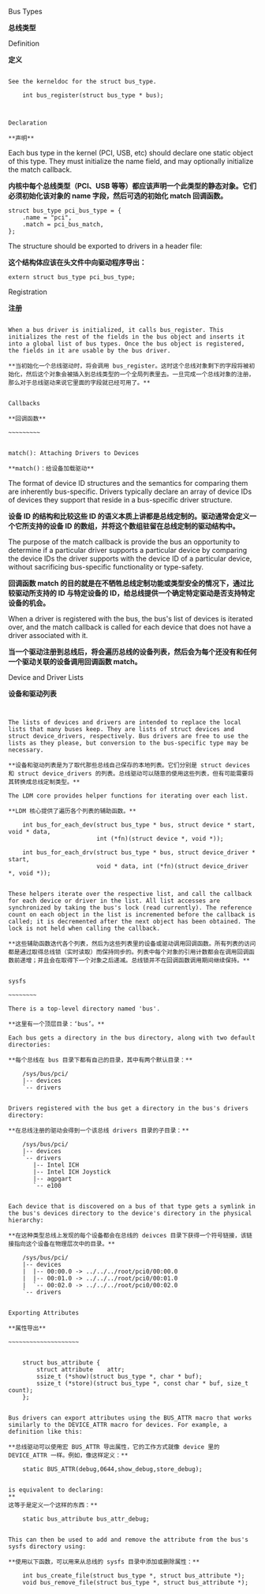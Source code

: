 Bus Types 

**总线类型**

Definition

**定义**

~~~~~~~~~~

See the kerneldoc for the struct bus_type.

    int bus_register(struct bus_type * bus);



Declaration

**声明**

~~~~~~~~~~~

Each bus type in the kernel (PCI, USB, etc) should declare one static object of this type. They must initialize the name field, and may optionally initialize the match callback.

**内核中每个总线类型（PCI、USB 等等）都应该声明一个此类型的静态对象。它们必须初始化该对象的 name 字段，然后可选的初始化 match 回调函数。**

    struct bus_type pci_bus_type = {
        .name = "pci",
        .match = pci_bus_match,
    };


The structure should be exported to drivers in a header file:

**这个结构体应该在头文件中向驱动程序导出：**

    extern struct bus_type pci_bus_type;



Registration

**注册**

~~~~~~~~~~~~

When a bus driver is initialized, it calls bus_register. This initializes the rest of the fields in the bus object and inserts it into a global list of bus types. Once the bus object is registered, the fields in it are usable by the bus driver. 

**当初始化一个总线驱动时，将会调用 bus_register。这时这个总线对象剩下的字段将被初始化，然后这个对象会被插入到总线类型的一个全局列表里去。一旦完成一个总线对象的注册，那么对于总线驱动来说它里面的字段就已经可用了。**


Callbacks

**回调函数**

~~~~~~~~~


match(): Attaching Drivers to Devices

**match()：给设备加载驱动**

~~~~~~~~~~~~~~~~~~~~~~~~~~~~~~~~~~~~~

The format of device ID structures and the semantics for comparing them are inherently bus-specific. Drivers typically declare an array of device IDs of devices they support that reside in a bus-specific driver structure.
 
**设备 ID 的结构和比较这些 ID 的语义本质上讲都是总线定制的。驱动通常会定义一个它所支持的设备 ID 的数组，并将这个数组驻留在总线定制的驱动结构中。**

The purpose of the match callback is provide the bus an opportunity to determine if a particular driver supports a particular device by comparing the device IDs the driver supports with the device ID of a particular device, without sacrificing bus-specific functionality or type-safety. 

**回调函数 match 的目的就是在不牺牲总线定制功能或类型安全的情况下，通过比较驱动所支持的 ID 与特定设备的 ID，给总线提供一个确定特定驱动是否支持特定设备的机会。**

When a driver is registered with the bus, the bus's list of devices is iterated over, and the match callback is called for each device that does not have a driver associated with it. 

**当一个驱动注册到总线后，将会遍历总线的设备列表，然后会为每个还没有和任何一个驱动关联的设备调用回调函数 match。**



Device and Driver Lists

**设备和驱动列表**

~~~~~~~~~~~~~~~~~~~~~~~


The lists of devices and drivers are intended to replace the local lists that many buses keep. They are lists of struct devices and struct device_drivers, respectively. Bus drivers are free to use the lists as they please, but conversion to the bus-specific type may be necessary. 

**设备和驱动列表是为了取代那些总线自己保存的本地列表。它们分别是 struct devices 和 struct device_drivers 的列表。总线驱动可以随意的使用这些列表，但有可能需要将其转换成总线定制类型。**

The LDM core provides helper functions for iterating over each list.

**LDM 核心提供了遍历各个列表的辅助函数。**

    int bus_for_each_dev(struct bus_type * bus, struct device * start, void * data,
                         int (*fn)(struct device *, void *));

    int bus_for_each_drv(struct bus_type * bus, struct device_driver * start,
                         void * data, int (*fn)(struct device_driver *, void *));


These helpers iterate over the respective list, and call the callback for each device or driver in the list. All list accesses are synchronized by taking the bus's lock (read currently). The reference count on each object in the list is incremented before the callback is called; it is decremented after the next object has been obtained. The lock is not held when calling the callback. 

**这些辅助函数迭代各个列表，然后为这些列表里的设备或驱动调用回调函数。所有列表的访问都是通过取得总线锁（实时读取）而保持同步的。列表中每个对象的引用计数都会在调用回调函数前递增；并且会在取得下一个对象之后递减。总线锁并不在回调函数调用期间继续保持。**


sysfs

~~~~~~~~

There is a top-level directory named 'bus'.

**这里有一个顶层目录：‘bus’。**

Each bus gets a directory in the bus directory, along with two default
directories:

**每个总线在 bus 目录下都有自己的目录，其中有两个默认目录：**

    /sys/bus/pci/
    |-- devices
    `-- drivers


Drivers registered with the bus get a directory in the bus's drivers
directory:

**在总线注册的驱动会得到一个该总线 drivers 目录的子目录：**

    /sys/bus/pci/
    |-- devices
    `-- drivers
       |-- Intel ICH
       |-- Intel ICH Joystick
       |-- agpgart
       `-- e100


Each device that is discovered on a bus of that type gets a symlink in the bus's devices directory to the device's directory in the physical hierarchy:

**在这种类型总线上发现的每个设备都会在总线的 deivces 目录下获得一个符号链接，该链接指向这个设备在物理层次中的目录。**

    /sys/bus/pci/
    |-- devices
    |  |-- 00:00.0 -> ../../../root/pci0/00:00.0
    |  |-- 00:01.0 -> ../../../root/pci0/00:01.0
    |  `-- 00:02.0 -> ../../../root/pci0/00:02.0
    `-- drivers


Exporting Attributes

**属性导出**

~~~~~~~~~~~~~~~~~~~~


    struct bus_attribute {
        struct attribute    attr;
        ssize_t (*show)(struct bus_type *, char * buf);
        ssize_t (*store)(struct bus_type *, const char * buf, size_t count);
    };


Bus drivers can export attributes using the BUS_ATTR macro that works similarly to the DEVICE_ATTR macro for devices. For example, a definition like this:

**总线驱动可以使用宏 BUS_ATTR 导出属性，它的工作方式就像 device 里的 DEVICE_ATTR 一样。例如，像这样定义：**

    static BUS_ATTR(debug,0644,show_debug,store_debug);


is equivalent to declaring:
**
这等于是定义一个这样的东西：**

    static bus_attribute bus_attr_debug;


This can then be used to add and remove the attribute from the bus's
sysfs directory using:

**使用以下函数，可以用来从总线的 sysfs 目录中添加或删除属性：**

    int bus_create_file(struct bus_type *, struct bus_attribute *);
    void bus_remove_file(struct bus_type *, struct bus_attribute *);


